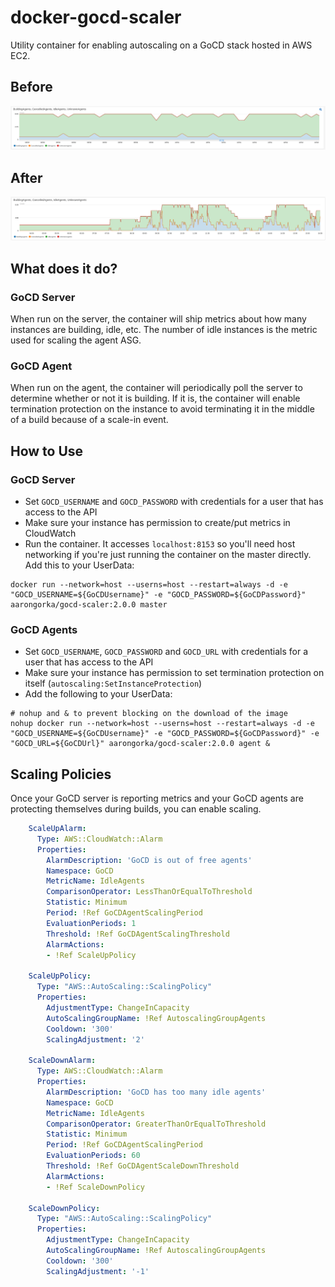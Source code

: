 # docker-gocd-scaler
Utility container for enabling autoscaling on a GoCD stack hosted in AWS EC2.

## Before
![Before](before.png)
## After
![After](after.png)

## What does it do?
### GoCD Server
When run on the server, the container will ship metrics about how many instances are building, idle, etc. The number of idle instances is the metric used for scaling the agent ASG.
### GoCD Agent
When run on the agent, the container will periodically poll the server to determine whether or not it is building. If it is, the container will enable termination protection on the instance to avoid terminating it in the middle of a build because of a scale-in event.

## How to Use
### GoCD Server
  * Set `GOCD_USERNAME` and `GOCD_PASSWORD` with credentials for a user that has access to the API
  * Make sure your instance has permission to create/put metrics in CloudWatch
  * Run the container. It accesses `localhost:8153` so you'll need host networking if you're just running the container on the master directly. Add this to your UserData:
```
docker run --network=host --userns=host --restart=always -d -e "GOCD_USERNAME=${GoCDUsername}" -e "GOCD_PASSWORD=${GoCDPassword}" aarongorka/gocd-scaler:2.0.0 master
```

### GoCD Agents
  * Set `GOCD_USERNAME`, `GOCD_PASSWORD` and `GOCD_URL` with credentials for a user that has access to the API
  * Make sure your instance has permission to set termination protection on itself (`autoscaling:SetInstanceProtection`)
  * Add the following to your UserData:
```
# nohup and & to prevent blocking on the download of the image
nohup docker run --network=host --userns=host --restart=always -d -e "GOCD_USERNAME=${GoCDUsername}" -e "GOCD_PASSWORD=${GoCDPassword}" -e "GOCD_URL=${GoCDUrl}" aarongorka/gocd-scaler:2.0.0 agent &
```

## Scaling Policies
Once your GoCD server is reporting metrics and your GoCD agents are protecting themselves during builds, you can enable scaling.
```yaml
    ScaleUpAlarm:
      Type: AWS::CloudWatch::Alarm
      Properties:
        AlarmDescription: 'GoCD is out of free agents'
        Namespace: GoCD
        MetricName: IdleAgents
        ComparisonOperator: LessThanOrEqualToThreshold
        Statistic: Minimum
        Period: !Ref GoCDAgentScalingPeriod
        EvaluationPeriods: 1
        Threshold: !Ref GoCDAgentScalingThreshold
        AlarmActions:
        - !Ref ScaleUpPolicy

    ScaleUpPolicy:
      Type: "AWS::AutoScaling::ScalingPolicy"
      Properties:
        AdjustmentType: ChangeInCapacity
        AutoScalingGroupName: !Ref AutoscalingGroupAgents
        Cooldown: '300'
        ScalingAdjustment: '2'

    ScaleDownAlarm:
      Type: AWS::CloudWatch::Alarm
      Properties:
        AlarmDescription: 'GoCD has too many idle agents'
        Namespace: GoCD
        MetricName: IdleAgents
        ComparisonOperator: GreaterThanOrEqualToThreshold
        Statistic: Minimum
        Period: !Ref GoCDAgentScalingPeriod
        EvaluationPeriods: 60
        Threshold: !Ref GoCDAgentScaleDownThreshold
        AlarmActions:
        - !Ref ScaleDownPolicy

    ScaleDownPolicy:
      Type: "AWS::AutoScaling::ScalingPolicy"
      Properties:
        AdjustmentType: ChangeInCapacity
        AutoScalingGroupName: !Ref AutoscalingGroupAgents
        Cooldown: '300'
        ScalingAdjustment: '-1'
```
